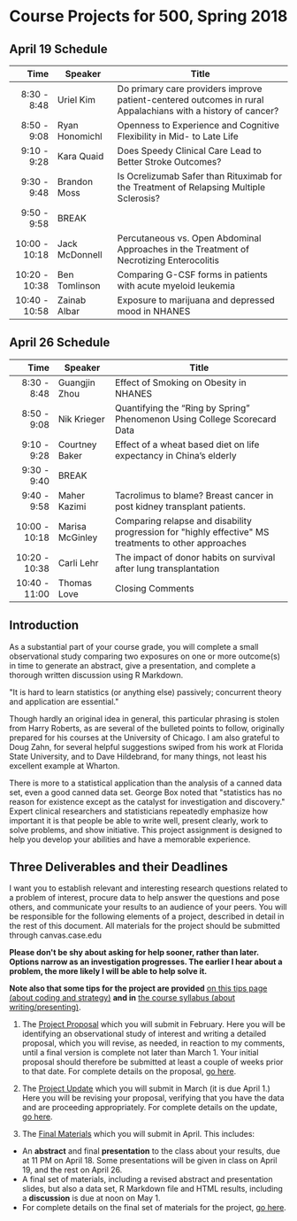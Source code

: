 # Course Projects for 500, Spring 2018

## April 19 Schedule 

Time | Speaker | Title
-----------: | ----------------- | -------------------------------------------------------------------------------------
8:30 - 8:48 | Uriel Kim | Do primary care providers improve patient-centered outcomes in rural Appalachians with a history of cancer? 
8:50 - 9:08 | Ryan Honomichl | Openness to Experience and Cognitive Flexibility in Mid- to Late Life
9:10 - 9:28 | Kara Quaid | Does Speedy Clinical Care Lead to Better Stroke Outcomes?
9:30 - 9:48 | Brandon Moss | Is Ocrelizumab Safer than Rituximab for the Treatment of Relapsing Multiple Sclerosis?
9:50 - 9:58 | BREAK
10:00 - 10:18 | Jack McDonnell | Percutaneous vs. Open Abdominal Approaches in the Treatment of Necrotizing Enterocolitis
10:20 - 10:38 | Ben Tomlinson | Comparing G-CSF forms in patients with acute myeloid leukemia
10:40 - 10:58 | Zainab Albar | Exposure to marijuana and depressed mood in NHANES

## April 26 Schedule 

Time | Speaker | Title
-----------: | ----------------- | -------------------------------------------------------------------------------------
8:30 - 8:48 | Guangjin Zhou | Effect of Smoking on Obesity in NHANES
8:50 - 9:08 | Nik Krieger | Quantifying the “Ring by Spring” Phenomenon Using College Scorecard Data
9:10 - 9:28 | Courtney Baker | Effect of a wheat based diet on life expectancy in China’s elderly
9:30 - 9:40 | BREAK
9:40 - 9:58 | Maher Kazimi | Tacrolimus to blame? Breast cancer in post kidney transplant patients.
10:00 - 10:18 | Marisa McGinley | Comparing relapse and disability progression for "highly effective" MS treatments to other approaches
10:20 - 10:38 | Carli Lehr | The impact of donor habits on survival after lung transplantation 
10:40 - 11:00 | Thomas Love | Closing Comments

## Introduction

As a substantial part of your course grade, you will complete a small observational study comparing two exposures on one or more outcome(s) in time to generate an abstract, give a presentation, and complete a thorough written discussion using R Markdown.

"It is hard to learn statistics (or anything else) passively; concurrent theory and application are essential."

Though hardly an original idea in general, this particular phrasing is stolen from Harry Roberts, as are several of the bulleted points to follow, originally prepared for his courses at the University of Chicago. I am also grateful to Doug Zahn, for several helpful suggestions swiped from his work at Florida State University, and to Dave Hildebrand, for many things, not least his excellent example at Wharton. 

There is more to a statistical application than the analysis of a canned data set, even a good canned data set. George Box noted that "statistics has no reason for existence except as the catalyst for investigation and discovery." Expert clinical researchers and statisticians repeatedly emphasize how important it is that people be able to write well, present clearly, work to solve problems, and show initiative. This project assignment is designed to help you develop your abilities and have a memorable experience.

## Three Deliverables and their Deadlines

I want you to establish relevant and interesting research questions related to a problem of interest, procure data to help answer the questions and pose others, and communicate your results to an audience of your peers. You will be responsible for the following elements of a project, described in detail in the rest of this document. All materials for the project should be submitted through canvas.case.edu

**Please don't be shy about asking for help sooner, rather than later. Options narrow as an investigation progresses. The earlier I hear about a problem, the more likely I will be able to help solve it.**

**Note also that some tips for the project are provided** [on this tips page (about coding and strategy)](https://github.com/THOMASELOVE/500-2018/blob/master/projects/tips.md) **and in** [the course syllabus (about writing/presenting)](https://thomaselove.github.io/500-syllabus/).

1. The [Project Proposal](https://github.com/THOMASELOVE/500-2018/tree/master/projects/proposal) which you will submit in February. Here you will be identifying an observational study of interest and writing a detailed proposal, which you will revise, as needed, in reaction to my comments, until a final version is complete not later than March 1. Your initial proposal should therefore be submitted at least a couple of weeks prior to that date. For complete details on the proposal, [go here](https://github.com/THOMASELOVE/500-2018/tree/master/projects/proposal).

2. The [Project Update](https://github.com/THOMASELOVE/500-2018/tree/master/projects/update) which you will submit in March (it is due April 1.) Here you will be revising your proposal, verifying that you have the data and are proceeding appropriately. For complete details on the update, [go here](https://github.com/THOMASELOVE/500-2018/tree/master/projects/update).

3. The [Final Materials](https://github.com/THOMASELOVE/500-2018/tree/master/projects/final) which you will submit in April. This includes:

- An **abstract** and final **presentation** to the class about your results, due at 11 PM on April 18. Some presentations will be given in class on April 19, and the rest on April 26.
- A final set of materials, including a revised abstract and presentation slides, but also a data set, R Markdown file and HTML results, including a **discussion** is due at noon on May 1.
- For complete details on the final set of materials for the project, [go here](https://github.com/THOMASELOVE/500-2018/tree/master/projects/final).

       
